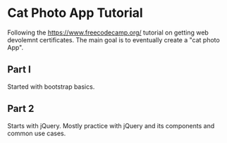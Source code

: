 # Cat Photo App Tutorial
Following the https://www.freecodecamp.org/ tutorial on getting web devolemnt certificates. The main goal is to eventually create a "cat photo App". 
## Part I
Started with bootstrap basics. 


## Part 2

Starts with jQuery. Mostly practice with jQuery and its components and common use cases.